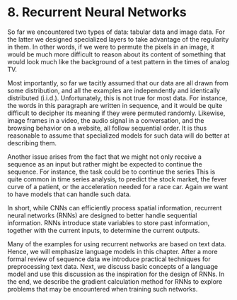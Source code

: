 # 8. Recurrent Neural Networks
So far we encountered two types of data: tabular data and image data. For the latter we designed specialized layers to take advantage of the regularity in them. In other words, if we were to permute the pixels in an image, it would be much more difficult to reason about its content of something that would look much like the background of a test pattern in the times of analog TV.

Most importantly, so far we tacitly assumed that our data are all drawn from some distribution, and all the examples are independently and identically distributed (i.i.d.). Unfortunately, this is not true for most data. For instance, the words in this paragraph are written in sequence, and it would be quite difficult to decipher its meaning if they were permuted randomly. Likewise, image frames in a video, the audio signal in a conversation, and the browsing behavior on a website, all follow sequential order. It is thus reasonable to assume that specialized models for such data will do better at describing them.

Another issue arises from the fact that we might not only receive a sequence as an input but rather might be expected to continue the sequence. For instance, the task could be to continue the series  This is quite common in time series analysis, to predict the stock market, the fever curve of a patient, or the acceleration needed for a race car. Again we want to have models that can handle such data.

In short, while CNNs can efficiently process spatial information, recurrent neural networks (RNNs) are designed to better handle sequential information. RNNs introduce state variables to store past information, together with the current inputs, to determine the current outputs.

Many of the examples for using recurrent networks are based on text data. Hence, we will emphasize language models in this chapter. After a more formal review of sequence data we introduce practical techniques for preprocessing text data. Next, we discuss basic concepts of a language model and use this discussion as the inspiration for the design of RNNs. In the end, we describe the gradient calculation method for RNNs to explore problems that may be encountered when training such networks.
